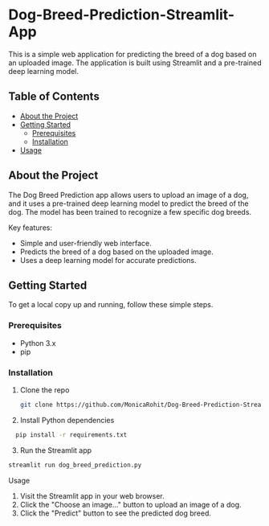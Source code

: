 # Dog-Breed-Prediction-Streamlit-App

This is a simple web application for predicting the breed of a dog based on an uploaded image. The application is built using Streamlit and a pre-trained deep learning model.

## Table of Contents

- [About the Project](#about-the-project)
- [Getting Started](#getting-started)
  - [Prerequisites](#prerequisites)
  - [Installation](#installation)
- [Usage](#usage)
  
## About the Project

The Dog Breed Prediction app allows users to upload an image of a dog, and it uses a pre-trained deep learning model to predict the breed of the dog. The model has been trained to recognize a few specific dog breeds.

Key features:

- Simple and user-friendly web interface.
- Predicts the breed of a dog based on the uploaded image.
- Uses a deep learning model for accurate predictions.

## Getting Started

To get a local copy up and running, follow these simple steps.

### Prerequisites

- Python 3.x
- pip

### Installation

1. Clone the repo
   ```sh
   git clone https://github.com/MonicaRohit/Dog-Breed-Prediction-Streamlit-App.git
   ```

2. Install Python dependencies
 ```bash
   pip install -r requirements.txt
   ```

3. Run the Streamlit app
  ```bash
 streamlit run dog_breed_prediction.py
 ```

Usage
1. Visit the Streamlit app in your web browser.
2. Click the "Choose an image..." button to upload an image of a dog.
3. Click the "Predict" button to see the predicted dog breed.
